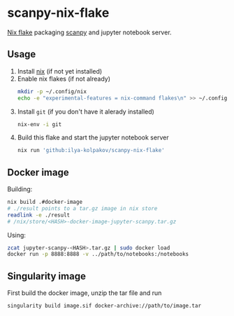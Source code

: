 # scanpy-nix-flake

[Nix flake](https://nixos.org/manual/nix/stable/command-ref/new-cli/nix3-flake.html)
packaging [scanpy](https://github.com/scverse/scanpy) and jupyter notebook server.

## Usage

1. Install [nix](https://nixos.org/download.html) (if not yet installed)
2. Enable nix flakes (if not already)
   ```sh
   mkdir -p ~/.config/nix
   echo -e "experimental-features = nix-command flakes\n" >> ~/.config/nix/nix.conf
   ```
3. Install `git` (if you don't have it alerady installed)
   ```sh
   nix-env -i git
   ```
4. Build this flake and start the jupyter notebook server
   ```sh
   nix run 'github:ilya-kolpakov/scanpy-nix-flake'
   ```

## Docker image

Building:
```sh
nix build .#docker-image
# ./result points to a tar.gz image in nix store
readlink -e ./result
# /nix/store/<HASH>-docker-image-jupyter-scanpy.tar.gz
```

Using:
```sh
zcat jupyter-scanpy-<HASH>.tar.gz | sudo docker load
docker run -p 8888:8888 -v ../path/to/notebooks:/notebooks
```

## Singularity image

First build the docker image, unzip the tar file and run
```sh
singularity build image.sif docker-archive://path/to/image.tar
```
